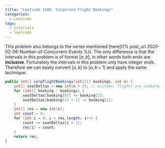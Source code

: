 ```yaml
---
title: "Leetcode 1109. Corporate Flight Bookings"
categories:
  - Leetcode
tags:
  - intervals
  - leetcode
---
```


This problem also belongs to the series mentioned [here]({% post_url 2020-02-06-Number-of-Concurrent-Events %}). The only difference is that the intervals in this problem is of format $[a, b]$, in other words both ends are **inclusive**. Fortunately the intervals in this problem only have integer ends. Therefore we can easily convert $[a,b]$ to $[a, b+1)$ and apply the same technique.

```java
public int[] corpFlightBookings(int[][] bookings, int n) {
    int[] seatDeltas = new int[n + 2]; // mistake: flights are numbered from 1 to n.
    for (int[] booking : bookings) {
        seatDeltas[booking[0]] += booking[2];
        seatDeltas[booking[1] + 1] -= booking[2];
    }
    int[] res = new int[n];
    int count = 0;
    for (int i = 0; i < res.length; i++) {
        count += seatDeltas[i + 1];
        res[i] = count;
    }
    return res;
}
```
